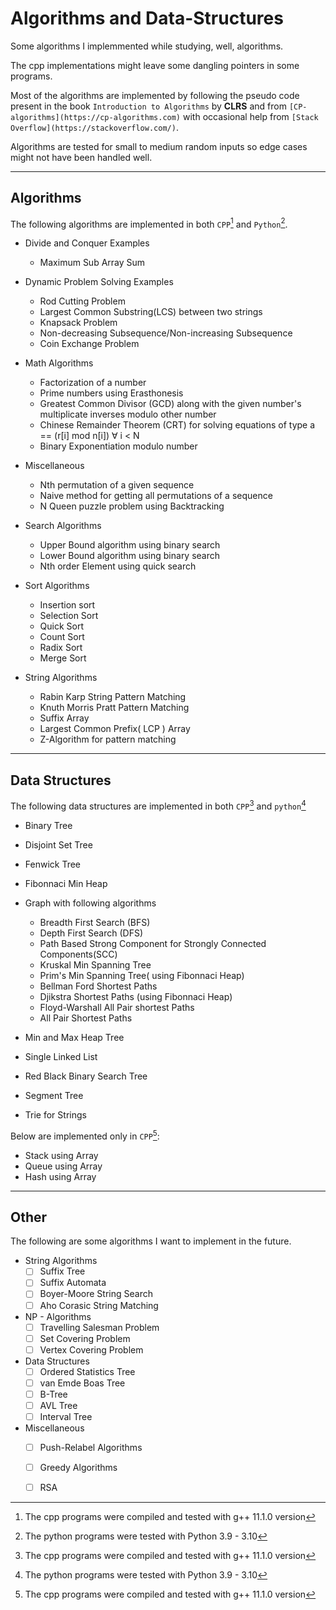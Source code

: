 # Algorithms and Data-Structures
<!-- Add Urls to algorithms and book page references -->
Some algorithms I implemmented while studying, well, algorithms.

The cpp implementations might leave some dangling pointers in some programs.

Most of the algorithms are implemented by following the pseudo code present in the book `Introduction to Algorithms` by **CLRS** and from `[CP-algorithms](https://cp-algorithms.com)` with occasional help from `[Stack Overflow](https://stackoverflow.com/)`.

Algorithms are tested for small to medium random inputs so edge cases might not have been handled well.

---
## Algorithms

The following algorithms are implemented in both `CPP`[^1] and `Python`[^2].

- Divide and Conquer Examples
    - Maximum Sub Array Sum

- Dynamic Problem Solving Examples
    - Rod Cutting Problem
    - Largest Common Substring(LCS) between two strings
    - Knapsack Problem
    - Non-decreasing Subsequence/Non-increasing Subsequence
    - Coin Exchange Problem

- Math Algorithms
    - Factorization of a number
    - Prime numbers using Erasthonesis
    - Greatest Common Divisor (GCD) along with the given number's multiplicate inverses modulo other number
    - Chinese Remainder Theorem (CRT) for solving equations of type a == (r[i] mod n[i]) ∀ i < N
    - Binary Exponentiation modulo number

- Miscellaneous
    - Nth permutation of a given sequence
    - Naive method for getting all permutations of a sequence
    - N Queen puzzle problem using Backtracking

- Search Algorithms
    - Upper Bound algorithm using binary search
    - Lower Bound algorithm using binary search
    - Nth order Element using quick search

- Sort Algorithms
    - Insertion sort
    - Selection Sort
    - Quick Sort
    - Count Sort
    - Radix Sort
    - Merge Sort

- String Algorithms
    - Rabin Karp String Pattern Matching
    - Knuth Morris Pratt Pattern Matching
    - Suffix Array 
    - Largest Common Prefix( LCP ) Array
    - Z-Algorithm for pattern matching

---
## Data Structures

The following data structures are implemented in both `CPP`[^1] and `python`[^2]

- Binary Tree
- Disjoint Set Tree
- Fenwick Tree
- Fibonnaci Min Heap

- Graph with following algorithms
    - Breadth First Search (BFS)
    - Depth First Search (DFS)
    - Path Based Strong Component for Strongly Connected Components(SCC)
    - Kruskal Min Spanning Tree
    - Prim's Min Spanning Tree( using Fibonnaci Heap)
    - Bellman Ford Shortest Paths
    - Djikstra Shortest Paths (using Fibonnaci Heap)
    - Floyd-Warshall All Pair shortest Paths
    - All Pair Shortest Paths

- Min and Max Heap Tree
- Single Linked List
- Red Black Binary Search Tree
- Segment Tree
- Trie for Strings

Below are implemented only in `CPP`[^1]:

- Stack using Array
- Queue using Array
- Hash using Array

---
## Other

The following are some algorithms I want to implement in the future.

- String Algorithms
    - [ ] Suffix Tree 
    - [ ] Suffix Automata
    - [ ] Boyer-Moore String Search
    - [ ] Aho Corasic String Matching 

- NP - Algorithms
    - [ ] Travelling Salesman Problem
    - [ ] Set Covering Problem
    - [ ] Vertex Covering Problem

- Data Structures
    - [ ] Ordered Statistics Tree
    - [ ] van Emde Boas Tree
    - [ ] B-Tree
    - [ ] AVL Tree
    - [ ] Interval Tree

- Miscellaneous
    - [ ] Push-Relabel Algorithms
    - [ ] Greedy Algorithms
    - [ ] RSA


[max-sub-array-sum]: https://en.wikipedia.org/wiki/Maximum_subarray_problem
[stack-overflow]: https://stackoverflow.com/
[cp-site]: https://cp-algorithms.com

[^1]: The cpp programs were compiled and tested with g++ 11.1.0 version
[^2]: The python programs were tested with Python 3.9 - 3.10